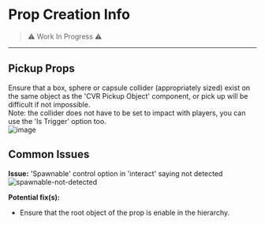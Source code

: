 # Prop Creation Info  

> ⚠️ Work In Progress ⚠️
---

## Pickup Props  

Ensure that a box, sphere or capsule collider (appropriately sized) exist on the same object as the 'CVR Pickup Object' component, or pick up will be difficult if not impossible.  
Note: the collider does not have to be set to impact with players, you can use the 'Is Trigger' option too.  
![image](https://user-images.githubusercontent.com/31048789/190142339-220073ca-b51a-4880-a9d1-9f0397c14078.png)  

## Common Issues  

**Issue:** 'Spawnable' control option in 'interact' saying not detected  
![spawnable-not-detected](https://user-images.githubusercontent.com/31048789/206769341-de0e5ce9-edd1-4c2b-a53a-2deaf7658e7e.PNG)

**Potential fix(s):**  

- Ensure that the root object of the prop is enable in the hierarchy.  
